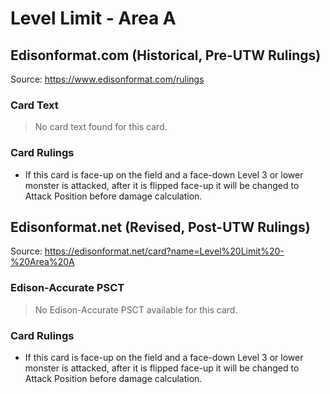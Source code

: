 # Level Limit - Area A

## Edisonformat.com (Historical, Pre-UTW Rulings)

Source: https://www.edisonformat.com/rulings

### Card Text

> No card text found for this card.

### Card Rulings

*   If this card is face-up on the field and a face-down Level 3 or lower monster is attacked, after it is flipped face-up it will be changed to Attack Position before damage calculation.

## Edisonformat.net (Revised, Post-UTW Rulings)

Source: https://edisonformat.net/card?name=Level%20Limit%20-%20Area%20A

### Edison-Accurate PSCT

> No Edison-Accurate PSCT available for this card.

### Card Rulings

*   If this card is face-up on the field and a face-down Level 3 or lower monster is attacked, after it is flipped face-up it will be changed to Attack Position before damage calculation.
            